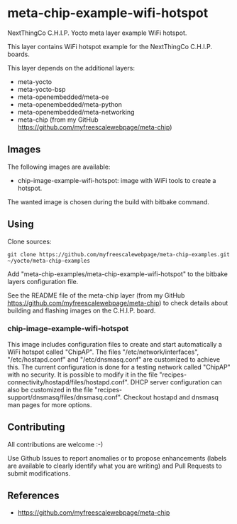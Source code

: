 meta-chip-example-wifi-hotspot
==

NextThingCo C.H.I.P. Yocto meta layer example WiFi hotspot.

This layer contains WiFi hotspot example for the NextThingCo C.H.I.P. boards.

This layer depends on the additional layers:
* meta-yocto
* meta-yocto-bsp
* meta-openembedded/meta-oe
* meta-openembedded/meta-python
* meta-openembedded/meta-networking
* meta-chip (from my GitHub https://github.com/myfreescalewebpage/meta-chip)


Images
--

The following images are available:
* chip-image-example-wifi-hotspot: image with WiFi tools to create a hotspot.

The wanted image is chosen during the build with bitbake command.


Using
--

Clone sources:

	git clone https://github.com/myfreescalewebpage/meta-chip-examples.git ~/yocto/meta-chip-examples

Add "meta-chip-examples/meta-chip-example-wifi-hotspot" to the bitbake layers configuration file.

See the README file of the meta-chip layer (from my GitHub https://github.com/myfreescalewebpage/meta-chip) to check details about building and flashing images on the C.H.I.P. board.

### chip-image-example-wifi-hotspot

This image includes configuration files to create and start automatically a WiFi hotspot called "ChipAP".
The files "/etc/network/interfaces", "/etc/hostapd.conf" and "/etc/dnsmasq.conf" are customized to achieve this.
The current configuration is done for a testing network called "ChipAP" with no security. It is possible to modify it in the file "recipes-connectivity/hostapd/files/hostapd.conf". DHCP server configuration can also be customized in the file "recipes-support/dnsmasq/files/dnsmasq.conf".
Checkout hostapd and dnsmasq man pages for more options.


Contributing
--

All contributions are welcome :-)

Use Github Issues to report anomalies or to propose enhancements (labels are available to clearly identify what you are writing) and Pull Requests to submit modifications.


References
--

* https://github.com/myfreescalewebpage/meta-chip
